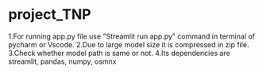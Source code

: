 # project_TNP
1.For running app.py file use "Streamlit run app.py" command in terminal of pycharm or Vscode.
2.Due to large model size it is compressed in zip file.
3.Check whether model path is same or not.
4.Its dependencies are streamlit, pandas, numpy, osmnx
